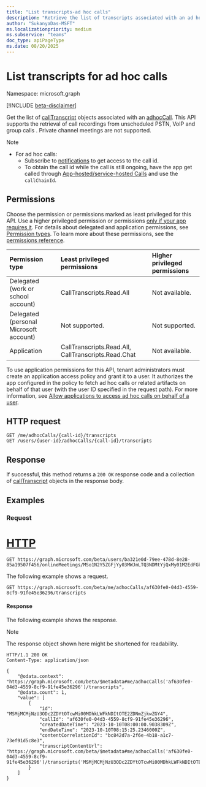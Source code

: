 ```yaml
---
title: "List transcripts-ad hoc calls"
description: "Retrieve the list of transcripts associated with an ad hoc call."
author: "SukanyaDas-MSFT"
ms.localizationpriority: medium
ms.subservice: "teams"
doc_type: apiPageType
ms.date: 08/20/2025
---
```


# List transcripts for ad hoc calls

Namespace: microsoft.graph

[!INCLUDE [beta-disclaimer](../../includes/beta-disclaimer.md)]

Get the list of [callTranscript](../resources/calltranscript.md) objects associated with an [adhocCall](/graph/api/resources/adhoccall?view=graph-rest-beta). This API supports the retrieval of call recordings from unscheduled PSTN, VoIP and group calls . Private channel meetings are not supported.

> [!NOTE]
>
> - For ad hoc calls:
>   - Subscribe to [notifications](/graph/teams-changenotifications-callrecording-and-calltranscript) to get access to the call id.
>   - To obtain the call id while the call is still ongoing, have the app get called through [App-hosted/service-hosted Calls](https://learn.microsoft.com/en-us/graph/api/resources/call?view=graph-rest-1.0) and use the `callChainId`.

## Permissions

Choose the permission or permissions marked as least privileged for this API. Use a higher privileged permission or permissions [only if your app requires it](/graph/permissions-overview#best-practices-for-using-microsoft-graph-permissions). For details about delegated and application permissions, see [Permission types](/graph/permissions-overview#permission-types). To learn more about these permissions, see the [permissions reference](/graph/permissions-reference).

<!-- { "blockType": "ignored", "name": "adhocCall_list_transcripts" } -->
|Permission type|Least privileged permissions|Higher privileged permissions|
|:---|:---|:---|
|Delegated (work or school account)|CallTranscripts.Read.All|Not available.|
|Delegated (personal Microsoft account)|Not supported.|Not supported.|
|Application|CallTranscripts.Read.All, CallTranscripts.Read.Chat|Not available.|

To use application permissions for this API, tenant administrators must create an application access policy and grant it to a user. It authorizes the app configured in the policy to fetch ad hoc calls or related artifacts on behalf of that user (with the user ID specified in the request path). For more information, see [Allow applications to access ad hoc calls on behalf of a user](/graph/cloud-communication-online-meeting-application-access-policy).

## HTTP request

<!-- { "blockType": "ignored" } -->
```http
GET /me/adhocCalls/{call-id}/transcripts
GET /users/{user-id}/adhocCalls/{call-id}/transcripts
```

## Response

If successful, this method returns a `200 OK` response code and a collection of [callTranscript](../resources/callTranscript.md) objects in the response body.

## Examples

### Request

# [HTTP](#tab/http)
<!-- {
  "blockType": "request",
  "name": "list_callTranscripts",
  "sampleKeys": ["ba321e0d-79ee-478d-8e28-85a19507f456", "MSo1N2Y5ZGFjYy03MWJmLTQ3NDMtYjQxMy01M2EdFGkdRWHJlQ"]
}
-->
``` http
GET https://graph.microsoft.com/beta/users/ba321e0d-79ee-478d-8e28-85a19507f456/onlineMeetings/MSo1N2Y5ZGFjYy03MWJmLTQ3NDMtYjQxMy01M2EdFGkdRWHJlQ/transcripts
```

The following example shows a request.

<!-- {
  "blockType": "request",
  "name": "list_adhoccall_transcripts",
  "sampleKeys": ["af630fe0-04d3-4559-8cf9-91fe45e36296"]
}-->

```msgraph-interactive
GET https://graph.microsoft.com/beta/me/adhocCalls/af630fe0-04d3-4559-8cf9-91fe45e36296/transcripts
```

#### Response

The following example shows the response.

> [!NOTE]
> The response object shown here might be shortened for readability.

<!-- {
  "blockType": "response",
  "truncated": true,
  "@odata.type": "Collection(microsoft.graph.callTranscript)"
} -->

```http
HTTP/1.1 200 OK
Content-Type: application/json

{
    "@odata.context": "https://graph.microsoft.com/beta/$metadata#me/adhocCalls('af630fe0-04d3-4559-8cf9-91fe45e36296')/transcripts",
    "@odata.count": 1,
    "value": [
        {
            "id": "MSMjMCMjNzU3ODc2ZDYtOTcwMi00MDhkLWFkNDItOTE2ZDNmZjkwZGY4",
            "callId": "af630fe0-04d3-4559-8cf9-91fe45e36296",
            "createdDateTime": "2023-10-10T08:00:00.9038309Z",
            "endDateTime": "2023-10-10T08:15:25.2346000Z",
            "contentCorrelationId": "bc842d7a-2f6e-4b18-a1c7-73ef91d5c8e3",
            "transcriptContentUrl": "https://graph.microsoft.com/beta/$metadata#me/adhocCalls('af630fe0-04d3-4559-8cf9-91fe45e36296')/transcripts('MSMjMCMjNzU3ODc2ZDYtOTcwMi00MDhkLWFkNDItOTE2ZDNmZjkwZGY4')/content"
        }
    ]
}
```